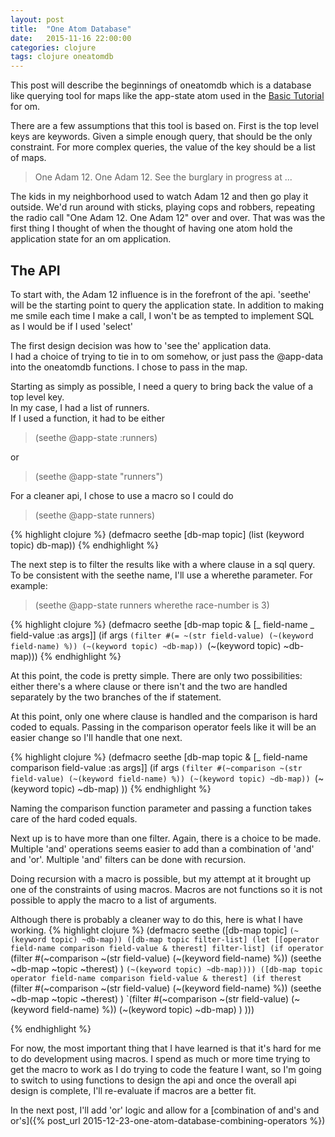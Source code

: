 ```yaml
---
layout: post
title:  "One Atom Database"
date:   2015-11-16 22:00:00
categories: clojure 
tags: clojure oneatomdb
---
```


This post will describe the beginnings of oneatomdb
which is a database like querying tool for maps like the app-state
atom used in the [Basic Tutorial](https://github.com/omcljs/om/wiki/Basic-Tutorial) for om.

There are a few assumptions that this tool is based on.  First is the top
level keys are keywords.  Given a simple enough query, that should be the 
only constraint.  For more complex queries, the value of the key should
be a list of maps.

>One Adam 12. One Adam 12. See the burglary in progress at ...

The kids in my neighborhood used to watch Adam 12 and then go play it outside.
We'd run around with sticks, playing cops and robbers, repeating the radio
call "One Adam 12. One Adam 12" over and over.  That was was the first 
thing I thought of when the thought of having one atom hold the application 
state for an om application.

The API
-------
To start with, the Adam 12 influence is in the forefront of the api.
'seethe' will be the starting point to query the application state. 
In addition to making me smile each time I make a call, I won't be as 
tempted to implement SQL as I would be if I used 'select'

The first design decision was how to 'see the' application data.  
I had a choice of trying to tie in to om somehow, or just pass the 
@app-data into the oneatomdb functions. I chose to pass in the map.

Starting as simply as possible, I need a query to bring back the 
value of a top level key.  
In my case, I had a list of runners.  
If I used a function, it had to be either 

>(seethe @app-state :runners)

or 

>(seethe @app-state "runners")

For a cleaner api, I chose to use a macro so I could do

>(seethe @app-state runners)


{% highlight clojure %}
(defmacro seethe [db-map topic]
  (list (keyword topic) db-map))
{% endhighlight %}

The next step is to filter the results like with a where clause in a sql query.
To be consistent with the seethe name, I'll use a wherethe parameter. 
For example:

>(seethe @app-state runners wherethe race-number is 3)

{% highlight clojure %}
    (defmacro seethe [db-map topic & [_ field-name _ field-value :as args]]
      (if args 
        `(filter #(= ~(str field-value) (~(keyword field-name) %)) (~(keyword topic) ~db-map))
        `(~(keyword topic) ~db-map)))
{% endhighlight %}

At this point, the code is pretty simple. There are only two possibilities: 
either there's a where clause or there isn't and the two are handled separately
by the two branches of the if statement. 

At this point, only one where clause is handled and the comparison is 
hard coded to equals.  Passing in the comparison operator feels like it 
will be an easier change so I'll handle that one next.


{% highlight clojure %}
    (defmacro seethe [db-map topic & [_ field-name comparison field-value :as args]]
      (if args 
        `(filter #(~comparison ~(str field-value) (~(keyword field-name) %)) (~(keyword topic) ~db-map))
        `(~(keyword topic) ~db-map)
  ))
{% endhighlight %}

Naming the comparison function parameter and passing a function takes care of
the hard coded equals.

Next up is to have more than one filter. Again, there is a choice to be made.
Multiple 'and' operations seems easier to add than a combination of 'and' and
'or'.  Multiple 'and' filters can be done with recursion. 

Doing recursion with a macro is possible, but my attempt at it brought up 
one of the constraints of using macros.  Macros are not functions so it
is not possible to apply the macro to a list of arguments.

Although there is probably a cleaner way to do this, here is what I have
working.
{% highlight clojure %}
(defmacro seethe
  ([db-map topic] `(~(keyword topic) ~db-map))
  ([db-map topic filter-list]
    (let [[operator field-name comparison field-value & therest] filter-list]
      (if operator
        `(filter #(~comparison ~(str field-value) (~(keyword field-name) %))
           (seethe ~db-map ~topic ~therest)
         )
      `(~(keyword topic) ~db-map))))
  ([db-map topic operator field-name comparison field-value & therest]
    (if therest
       `(filter #(~comparison ~(str field-value) (~(keyword field-name) %))
          (seethe ~db-map ~topic ~therest)
        )
       `(filter #(~comparison ~(str field-value) (~(keyword field-name) %))
          (~(keyword topic) ~db-map)
        )
    )))

{% endhighlight %}

For now, the most important thing that I have learned is that it's hard
for me to do development using macros.  I spend as much or more time trying
to get the macro to work as I do trying to code the feature I want, 
so I'm going to switch to using functions to design the api and once 
the overall api design is complete, I'll re-evaluate if macros are a better fit.

In the next post, I'll add 'or' logic and allow for 
a [combination of and's and or's]({% post_url 2015-12-23-one-atom-database-combining-operators %})
